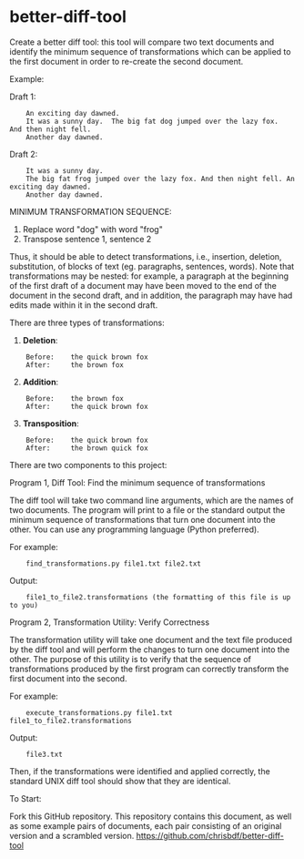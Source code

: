 # better-diff-tool

Create a better diff tool: this tool will compare two text documents and identify the minimum sequence of transformations which can be applied to the first document in order to re-create the second document.

Example: 

Draft 1:
```
    An exciting day dawned.
    It was a sunny day.  The big fat dog jumped over the lazy fox.  And then night fell. 
    Another day dawned.
```
    
Draft 2:
```
    It was a sunny day.
    The big fat frog jumped over the lazy fox. And then night fell. An exciting day dawned.
    Another day dawned.
```

MINIMUM TRANSFORMATION SEQUENCE: 
1. Replace word "dog" with word "frog" 
2. Transpose sentence 1, sentence 2

Thus, it should be able to detect transformations, i.e., insertion, deletion, substitution, of blocks of text (eg. paragraphs, sentences, words). Note that transformations may be nested: for example, a paragraph at the beginning of the first draft of a document may have been moved to the end of the document in the second draft, and in addition, the paragraph may have had edits made within it in the second draft.

There are three types of transformations: 

1. **Deletion**:
```
    Before:    the quick brown fox
    After:     the brown fox
```
2. **Addition**:
```
    Before:    the brown fox
    After:     the quick brown fox
```
3. **Transposition**:
```
    Before:    the quick brown fox 
    After:     the brown quick fox
```

There are two components to this project:

Program 1, Diff Tool: Find the minimum sequence of transformations

The diff tool will take two command line arguments, which are the names of two documents. The program will print to a file or the standard output the minimum sequence of transformations that turn one document into the other. You can use any programming language (Python preferred).

For example:
```
    find_transformations.py file1.txt file2.txt
```

Output:
```
    file1_to_file2.transformations (the formatting of this file is up to you)
```

Program 2, Transformation Utility: Verify Correctness

The transformation utility will take one document and the text file produced by the diff tool and will perform the changes to turn one document into the other. The purpose of this utility is to verify that the sequence of transformations produced by the first program can correctly transform the first document into the second.

For example:
```
    execute_transformations.py file1.txt file1_to_file2.transformations
```

Output: 
```
    file3.txt
```

Then, if the transformations were identified and applied correctly, the standard UNIX diff tool should show that they are identical.

To Start:

Fork this GitHub repository. This repository contains this document, as well as some example pairs of documents, each pair consisting of an original version and a scrambled version.
https://github.com/chrisbdf/better-diff-tool
 
